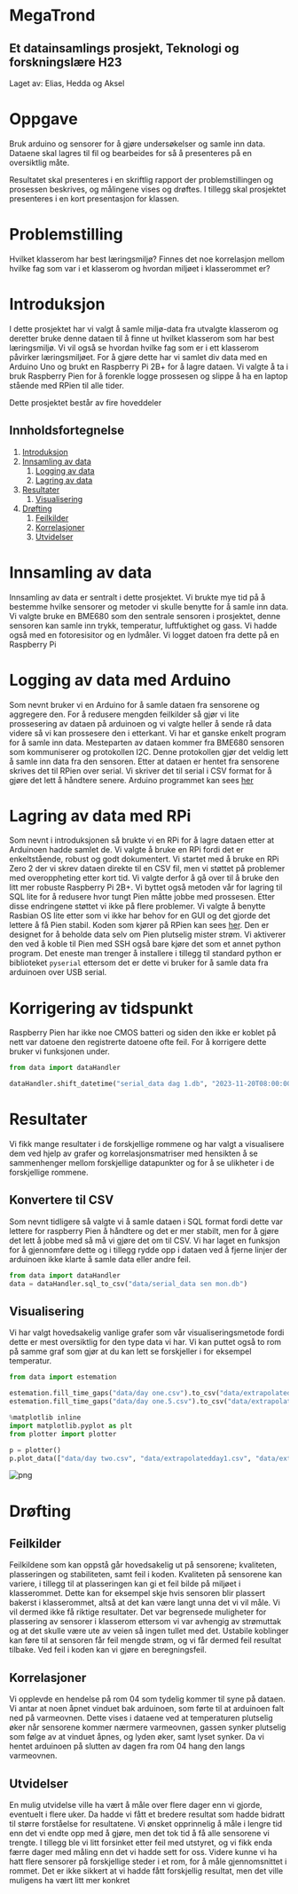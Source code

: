 # MegaTrond
## Et datainsamlings prosjekt, Teknologi og forskningslære H23

Laget av: Elias, Hedda og Aksel

# Oppgave
Bruk arduino og sensorer for å gjøre undersøkelser og samle inn data. Dataene skal lagres til fil og bearbeides for så å presenteres på en oversiktlig måte.

Resultatet skal presenteres i en skriftlig rapport der problemstillingen og prosessen beskrives, og målingene vises og drøftes. I tillegg skal prosjektet presenteres i en kort presentasjon for klassen.

# Problemstilling
Hvilket klasserom har best læringsmiljø? Finnes det noe korrelasjon mellom hvilke fag som var i et klasserom og hvordan miljøet i klasserommet er?

# Introduksjon
I dette prosjektet har vi valgt å samle miljø-data fra utvalgte klasserom og deretter bruke denne dataen til å finne ut hvilket klasserom som har best læringsmiljø. Vi vil også se hvordan hvilke fag som er i ett klasserom påvirker læringsmiljøet. For å gjøre dette har vi samlet div data med en Arduino Uno og brukt en Raspberry Pi 2B+ for å lagre dataen. Vi valgte å ta i bruk Raspberry Pien for å forenkle logge prossesen og slippe å ha en laptop stående med RPien til alle tider.

Dette prosjektet består av fire hoveddeler
## Innholdsfortegnelse
1. [Introduksjon](#Introduksjon)
2. [Innsamling av data](#Innsamling-av-data)
    1. [Logging av data](#Logging-av-data-med-Arduino)
    2. [Lagring av data](#Lagring-av-data-med-RPi)
3. [Resultater](#Resultater)
    1. [Visualisering](#visualisering)
4. [Drøfting](#drøfting)
    1. [Feilkilder](##feilkilder)
    2. [Korrelasjoner](#korrelasjoner)
    3. [Utvidelser](#Utvidelser)

# Innsamling av data
Innsamling av data er sentralt i dette prosjektet. Vi brukte mye tid på å bestemme hvilke sensorer og metoder vi skulle benytte for å samle inn data. Vi valgte bruke en BME680 som den sentrale sensoren i prosjektet, denne sensoren kan samle inn trykk, temperatur, luftfuktighet og gass. Vi hadde også med en fotoresisitor og en lydmåler. Vi logget datoen fra dette på en Raspberry Pi

# Logging av data med Arduino
Som nevnt bruker vi en Arduino for å samle dataen fra sensorene og aggregere den. For å redusere mengden feilkilder så gjør vi lite prossesering av dataen på arduinoen og vi valgte heller å sende rå data videre så vi kan prossesere den i etterkant. Vi har et ganske enkelt program for å samle inn data. Mesteparten av dataen kommer fra BME680 sensoren som kommuniserer og protokollen I2C. Denne protokollen gjør det veldig lett å samle inn data fra den sensoren. Etter at dataen er hentet fra sensorene skrives det til RPien over serial. Vi skriver det til serial i CSV format for å gjøre det lett å håndtere senere. Arduino programmet kan sees [her](https://github.com/EliasTors/MegaTrond/blob/main/data-collection/MegaTrond-Data-collector/MegaTrond-Data-collector.ino)

# Lagring av data med RPi
Som nevnt i introduksjonen så brukte vi en RPi for å lagre dataen etter at Arduinoen hadde samlet de. Vi valgte å bruke en RPi fordi det er enkeltstående, robust og godt dokumentert. Vi startet med å bruke en RPi Zero 2 der vi skrev dataen direkte til en CSV fil, men vi støttet på problemer med overoppheting etter kort tid. Vi valgte derfor å gå over til å bruke den litt mer robuste Raspberry Pi 2B+. Vi byttet også metoden vår for lagring til SQL lite for å redusere hvor tungt Pien måtte jobbe med prossesen. Etter disse endringene støttet vi ikke på flere problemer. Vi valgte å benytte Rasbian OS lite etter som vi ikke har behov for en GUI og det gjorde det lettere å få Pien stabil. Koden som kjører på RPien kan sees [her](https://github.com/EliasTors/MegaTrond/blob/main/data-collection/data-logger.py). Den er designet for å beholde data selv om Pien plutselig mister strøm. Vi aktiverer den ved å koble til Pien med SSH også bare kjøre det som et annet python program. Det eneste man trenger å installere i tillegg til standard python er biblioteket `pyserial` ettersom det er dette vi bruker for å samle data fra arduinoen over USB serial.

# Korrigering av tidspunkt
Raspberry Pien har ikke noe CMOS batteri og siden den ikke er koblet på nett var datoene den registrerte datoene ofte feil. For å korrigere dette bruker vi funksjonen under.


```python
from data import dataHandler

dataHandler.shift_datetime("serial_data dag 1.db", "2023-11-20T08:00:00")
```

# Resultater
Vi fikk mange resultater i de forskjellige rommene og har valgt a visualisere dem ved hjelp av grafer og korrelasjonsmatriser med hensikten å se sammenhenger mellom forskjellige datapunkter og for å se ulikheter i de forskjellige rommene. 

## Konvertere til CSV
Som nevnt tidligere så valgte vi å samle dataen i SQL format fordi dette var lettere for raspberry Pien å håndtere og det er mer stabilt, men for å gjøre det lett å jobbe med så må vi gjøre det om til CSV. Vi har laget en funksjon for å gjennomføre dette og i tillegg rydde opp i dataen ved å fjerne linjer der arduinoen ikke klarte å samle data eller andre feil.


```python
from data import dataHandler
data = dataHandler.sql_to_csv("data/serial_data sen mon.db")
```

## Visualisering
Vi har valgt hovedsakelig vanlige grafer som vår visualiseringsmetode fordi dette er mest oversiktlig for den type data vi har. Vi kan puttet også to rom på samme graf som gjør at du kan lett se forskjeller i for eksempel temperatur.


```python
from data import estemation

estemation.fill_time_gaps("data/day one.csv").to_csv("data/extrapolatedday1.csv", index=False)
estemation.fill_time_gaps("data/day one.5.csv").to_csv("data/extrapolatedday2.csv", index=False)
```


```python
%matplotlib inline
import matplotlib.pyplot as plt
from plotter import plotter

p = plotter()
p.plot_data(["data/day two.csv", "data/extrapolatedday1.csv", "data/extrapolatedday2.csv"], '1T')
```


    
![png](rapport_files/rapport_9_0.png)
    


# Drøfting
## Feilkilder
 
Feilkildene som kan oppstå går hovedsakelig ut på sensorene; kvaliteten, plasseringen og stabiliteten, samt feil i koden. Kvaliteten på sensorene kan variere, i tillegg til at plasseringen kan gi et feil bilde på miljøet i klasserommet. Dette kan for eksempel skje hvis sensoren blir plassert bakerst i klasserommet, altså at det kan være langt unna det vi vil måle. Vi vil dermed ikke få riktige resultater. Det var begrensede muligheter for plassering av sensorer i klasserom ettersom vi var avhengig av strømuttak og at det skulle være ute av veien så ingen tullet med det. Ustabile koblinger kan føre til at sensoren får feil mengde strøm, og vi får dermed feil resultat tilbake. Ved feil i koden kan vi gjøre en beregningsfeil.
 
## Korrelasjoner

Vi opplevde en hendelse på rom 04 som tydelig kommer til syne på dataen. Vi antar at noen åpnet vinduet bak arduinoen, som førte til at arduinoen falt ned på varmeovnen. Dette vises i dataene ved at temperaturen plutselig øker når sensorene kommer nærmere varmeovnen, gassen synker plutselig som følge av at vinduet åpnes, og lyden øker, samt lyset synker. Da vi hentet arduinoen på slutten av dagen fra rom 04 hang den langs varmeovnen.

## Utvidelser

En mulig utvidelse ville ha vært å måle over flere dager enn vi gjorde, eventuelt i flere uker. Da hadde vi fått et bredere resultat som hadde bidratt til større forståelse for resultatene. Vi ønsket opprinnelig å måle i lengre tid enn det vi endte opp med å gjøre, men det tok tid å få alle sensorene vi trengte. I tillegg ble vi litt forsinket etter feil med utstyret, og vi fikk enda færre dager med måling enn det vi hadde sett for oss. Videre kunne vi ha hatt flere sensorer på forskjellige steder i et rom, for å måle gjennomsnittet i rommet. Det er ikke sikkert at vi hadde fått forskjellig resultat, men det ville muligens ha vært litt mer konkret
